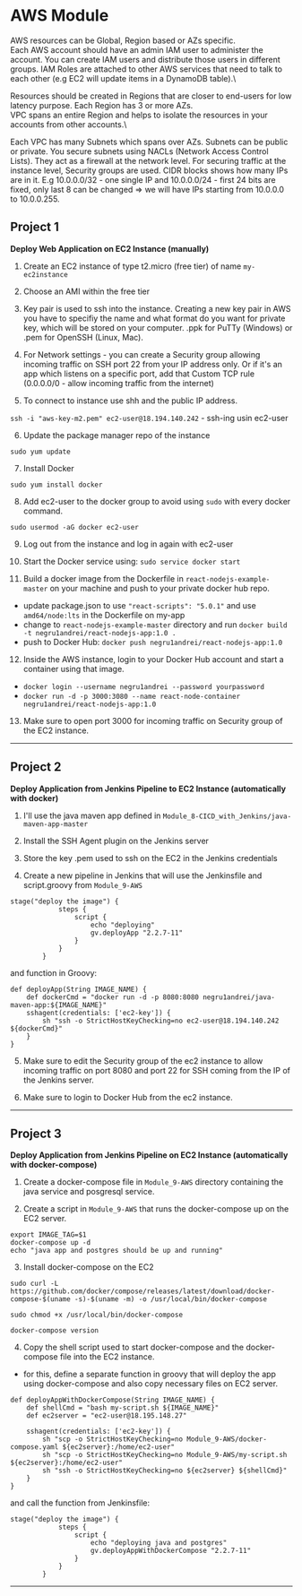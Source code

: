 # AWS Module

AWS resources can be Global, Region based or AZs specific.\
Each AWS account should have an admin IAM user to administer the account. You can create IAM users and distribute those users in different groups. IAM Roles are attached to other AWS services that need to talk to each other (e.g EC2 will update items in a DynamoDB table).\

Resources should be created in Regions that are closer to end-users for low latency purpose. Each Region has 3 or more AZs.\
VPC spans an entire Region and helps to isolate the resources in your accounts from other accounts.\

Each VPC has many Subnets which spans over AZs. Subnets can be public or private. You secure subnets using NACLs (Network Access Control Lists). They act as a firewall at the network level. For securing traffic at the instance level, Security groups are used. CIDR blocks shows how many IPs are in it. E.g 10.0.0.0/32 - one single IP and 10.0.0.0/24 - first 24 bits are fixed, only last 8 can be changed => we will have IPs starting from 10.0.0.0 to 10.0.0.255. 

## Project 1

**Deploy Web Application on EC2 Instance (manually)**

1. Create an EC2 instance of type t2.micro (free tier) of name `my-ec2instance`

2. Choose an AMI within the free tier

3. Key pair is used to ssh into the instance. Creating a new key pair in AWS you have to specifiy the name and what format do you want for private key, which will be stored on your computer. .ppk for PuTTy (Windows) or .pem for OpenSSH (Linux, Mac). 

4. For Network settings - you can create a Security group allowing incoming traffic on SSH port 22 from your IP address only. Or if it's an app which listens on a specific port, add that Custom TCP rule (0.0.0.0/0 - allow incoming traffic from the internet)

5. To connect to instance use shh and the public IP address. 

`ssh -i "aws-key-m2.pem" ec2-user@18.194.140.242` - ssh-ing usin ec2-user

6. Update the package manager repo of the instance

`sudo yum update`

7. Install Docker

`sudo yum install docker`

8. Add ec2-user to the docker group to avoid using `sudo` with every docker command. 

`sudo usermod -aG docker ec2-user`

9. Log out from the instance and log in again with ec2-user

10. Start the Docker service using: `sudo service docker start`

11. Build a docker image from the Dockerfile in `react-nodejs-example-master` on your machine and push to your private docker hub repo. 

- update package.json to use `"react-scripts": "5.0.1"` and use `amd64/node:lts` in the Dockerfile on my-app 
- change to `react-nodejs-example-master` directory and run `docker build -t negru1andrei/react-nodejs-app:1.0 .`
- push to Docker Hub: `docker push negru1andrei/react-nodejs-app:1.0`

12. Inside the AWS instance, login to your Docker Hub account and start a container using that image. 

- `docker login --username negru1andrei --password yourpassword` 
- `docker run -d -p 3000:3080 --name react-node-container negru1andrei/react-nodejs-app:1.0` 

13. Make sure to open port 3000 for incoming traffic on Security group of the EC2 instance.

---

## Project 2 

**Deploy Application from Jenkins Pipeline to EC2 Instance (automatically with docker)**

1. I'll use the java maven app defined in `Module_8-CICD_with_Jenkins/java-maven-app-master`

2. Install the SSH Agent plugin on the Jenkins server

3. Store the key .pem used to ssh on the EC2 in the Jenkins credentials

4. Create a new pipeline in Jenkins that will use the Jenkinsfile and script.groovy from `Module_9-AWS`

```
stage("deploy the image") {
            steps {
                script {
                    echo "deploying"
                    gv.deployApp "2.2.7-11"
                }
            }
        }
```

and function in Groovy:

```
def deployApp(String IMAGE_NAME) {
    def dockerCmd = "docker run -d -p 8080:8080 negru1andrei/java-maven-app:${IMAGE_NAME}"
    sshagent(credentials: ['ec2-key']) {
        sh "ssh -o StrictHostKeyChecking=no ec2-user@18.194.140.242 ${dockerCmd}"
    }
}
```

5. Make sure to edit the Security group of the ec2 instance to allow incoming traffic on port 8080 and port 22 for SSH coming from the IP of the Jenkins server.

6. Make sure to login to Docker Hub from the ec2 instance. 

---

## Project 3

**Deploy Application from Jenkins Pipeline on EC2 Instance (automatically with docker-compose)**

1. Create a docker-compose file in `Module_9-AWS` directory containing the java service and posgresql service. 

2. Create a script in `Module_9-AWS` that runs the docker-compose up on the EC2 server.

```
export IMAGE_TAG=$1
docker-compose up -d 
echo "java app and postgres should be up and running"
```

3. Install docker-compose on the EC2 

```
sudo curl -L https://github.com/docker/compose/releases/latest/download/docker-compose-$(uname -s)-$(uname -m) -o /usr/local/bin/docker-compose

sudo chmod +x /usr/local/bin/docker-compose

docker-compose version
```

4. Copy the shell script used to start docker-compose and the docker-compose file into the EC2 instance.

- for this, define a separate function in groovy that will deploy the app using docker-compose and also copy necessary files on EC2 server.

```
def deployAppWithDockerCompose(String IMAGE_NAME) {
    def shellCmd = "bash my-script.sh ${IMAGE_NAME}"
    def ec2server = "ec2-user@18.195.148.27"

    sshagent(credentials: ['ec2-key']) {
        sh "scp -o StrictHostKeyChecking=no Module_9-AWS/docker-compose.yaml ${ec2server}:/home/ec2-user"
        sh "scp -o StrictHostKeyChecking=no Module_9-AWS/my-script.sh ${ec2server}:/home/ec2-user"
        sh "ssh -o StrictHostKeyChecking=no ${ec2server} ${shellCmd}"
    }
}
```

and call the function from Jenkinsfile:

```
stage("deploy the image") {
            steps {
                script {
                    echo "deploying java and postgres"
                    gv.deployAppWithDockerCompose "2.2.7-11"
                }
            }
        }
```

---
